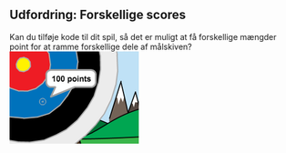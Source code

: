 ## Udfordring: Forskellige scores
Kan du tilføje kode til dit spil, så det er muligt at få forskellige mængder point for at ramme forskellige dele af målskiven?
![Sigtekorn på den blå del af målskiven med teksten 100 point](images/archery-challenge.png)

